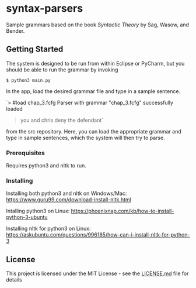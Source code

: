 # syntax-parsers

Sample grammars based on the book _Syntactic Theory_ by Sag, Wasow, and Bender.

## Getting Started

The system is designed to be run from within Eclipse or PyCharm, but you should be able to run the grammar by invoking

`$ python3 main.py`

In the app, load the desired grammar file and type in a sample sentence.

`> #load chap_3.fcfg
Parser with grammar "chap_3.fcfg" successfully loaded
> you and chris deny the defendant`

from the src repository. Here, you can load the appropriate grammar and type in sample sentences, which the system will then try to parse.

### Prerequisites

Requires python3 and nltk to run.

### Installing

Installing both python3 and nltk on Windows/Mac: 
https://www.guru99.com/download-install-nltk.html

Intalling python3 on Linux:
https://phoenixnap.com/kb/how-to-install-python-3-ubuntu

Installing nltk for python3 on Linux:
https://askubuntu.com/questions/996185/how-can-i-install-nltk-for-python-3


## License

This project is licensed under the MIT License - see the [LICENSE.md](LICENSE.md) file for details
